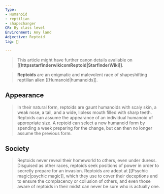 ```yaml
---
Type:
- Humanoid
- reptilian
- shapechanger
CR: By class level
Environment: Any land
Adjective: Reptoid
tag: 👹

---
```






> This article might have further canon details available on **[[httpsstarfinderwikicomReptoid|StarfinderWiki]]**.


> **Reptoids** are an enigmatic and malevolent race of shapeshifting reptilian alien [[Humanoid|humanoids]].


## Appearance

> In their natural form, reptoids are gaunt humanoids with scaly skin, a weak nose, a tail, and a wide, lipless mouth filled with sharp teeth.
> Reptoids can assume the appearance of an individual humanoid of appropriate size. A reptoid can select a new humanoid form by spending a week preparing for the change, but can then no longer assume the previous form.


## Society

> Reptoids never reveal their homeworld to others, even under duress. Disguised as other races, reptoids seek positions of power in order to secretly prepare for an invasion. Reptoids are adept at [[Psychic magic|psychic magic]], which they use to cover their deceptions and to ensure the complacency or collusion of others, and even those aware of reptoids in their midst can never be sure who is actually one.








